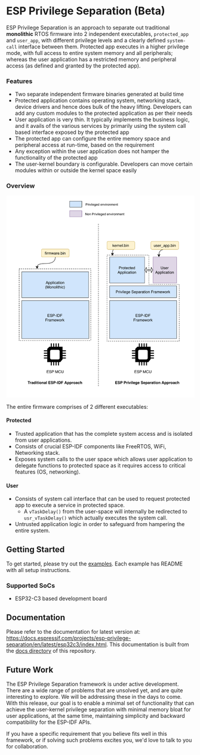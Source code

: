 # ESP Privilege Separation (Beta)

ESP Privilege Separation is an approach to separate out traditional **monolithic** RTOS firmware into 2 independent executables, `protected_app` and `user_app`, with different privilege levels and a clearly defined `system-call` interface between them. Protected app executes in a higher privilege mode, with full access to entire system memory and all peripherals; whereas the user application has a restricted memory and peripheral access (as defined and granted by the protected app).

### Features

- Two separate independent firmware binaries generated at build time
- Protected application contains operating system, networking stack, device drivers and hence does bulk of the heavy lifting. Developers can add any custom modules to the protected application as per their needs
- User application is very thin. It typically implements the business logic, and it avails of the various services by primarily using the system call based interface exposed by the protected app
- The protected app can configure the entire memory space and peripheral access at run-time, based on the requirement
- Any exception within the user application does not hamper the functionality of the protected app
- The user-kernel boundary is configurable. Developers can move certain modules within or outside the kernel space easily

### Overview

![overview](docs/img/overview.png)

The entire firmware comprises of 2 different executables:

#### Protected

- Trusted application that has the complete system access and is isolated from user applications.
- Consists of crucial ESP-IDF components like FreeRTOS, WiFi, Networking stack.
- Exposes system calls to the user space which allows user application to delegate functions to protected space as it requires access to critical features (OS, networking).

#### User

- Consists of system call interface that can be used to request protected app to execute a service in protected space.
  - A `vTaskDelay()` from the user-space will internally be redirected to `usr_vTaskDelay()` which actually executes the system call.
- Untrusted application logic in order to safeguard from hampering the entire system.

## Getting Started

To get started, please try out the [examples](examples). Each example has README with all setup instructions.

### Supported SoCs
- ESP32-C3 based development board

## Documentation

Please refer to the documentation for latest version at: https://docs.espressif.com/projects/esp-privilege-separation/en/latest/esp32c3/index.html. This documentation is built from the [docs directory](docs) of this repository.

## Future Work

The ESP Privilege Separation framework is under active development. There are a wide range of problems that are unsolved yet, and are quite interesting to explore. We will be addressing these in the days to come. With this release, our goal is to enable a minimal set of functionality that can achieve the user-kernel privilege separation with minimal memory bloat for user applications, at the same time, maintaining simplicity and backward compatibility for the ESP-IDF APIs.

If you have a specific requirement that you believe fits well in this framework, or if solving such problems excites you, we'd love to talk to you for collaboration.

